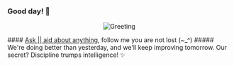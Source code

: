 
###   Good day! 👋

<p align="center">
  <img src="https://img.shields.io/static/v1?label=Greeting&message=Good%20Morning&color=brightgreen&logo=github" alt="Greeting">
</p>
####    <a href ="mailto:amicableycot@gmail.com"> Ask || aid about anything</a>, follow me you are not lost (~_^)
#####     We're doing better than yesterday, and we'll keep improving tomorrow. Our secret? Discipline trumps intelligence! ✨
<script src="script.js"></script>

<!--
- **lewiskirori/lewiskirori** is a ✨ _special_ ✨ repository!
- 🔭 I’m currently working on ...
- 👯 I’m looking to collaborate on ...
- 🤔 I’m looking for help with ...
- 💬 Ask me about ...
- 📫 How to reach me: ...
- 😄 Pronouns: ...
- ⚡ Fun fact: ...
- Avant-garde || forward-looking || progressive || revolutionary || ...
- Allied: in combination || working together with && Skilled craftsmanship allied to advanced technology.
- SOftware ARchitect ASpirant.
- The Future and the Present.
-->                                                     
